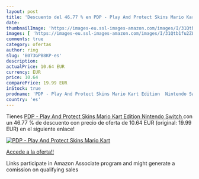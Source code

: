 ```yaml
---
layout: post
title: 'Descuento del 46.77 % en PDP - Play And Protect Skins Mario Kart '
date: 
thumbnailImage: 'https://images-eu.ssl-images-amazon.com/images/I/31Qtb1fu2ZL._SL200_.jpg'
images: [ 'https://images-eu.ssl-images-amazon.com/images/I/31Qtb1fu2ZL._SL200_.jpg' ]
comments: true
category: ofertas
author: ring
slug: 'B073GPB8KP-es'
description:
actualPrice: 10.64 EUR
currency: EUR
price: 10.64
comparePrice: 19.99 EUR
inStock: true
prodname: 'PDP - Play And Protect Skins Mario Kart Edition  Nintendo Switch '
country: 'es'
---
```


Tienes [PDP - Play And Protect Skins Mario Kart Edition  Nintendo Switch ](https://www.amazon.es/dp/B073GPB8KP/?tag=tolees-21) con un 46.77 % de descuento con precio de oferta de 10.64 EUR (original: 19.99 EUR) en el siguiente enlace!

[![PDP - Play And Protect Skins Mario Kart ](https://images-eu.ssl-images-amazon.com/images/I/31Qtb1fu2ZL._SL200_.jpg)](https://www.amazon.es/dp/B073GPB8KP/?tag=tolees-21)

[Accede a la oferta!!](https://www.amazon.es/dp/B073GPB8KP/?tag=tolees-21)

Links participate in Amazon Associate program and might generate a comission on qualifying sales


